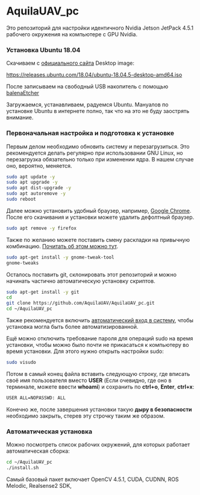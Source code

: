 # AquilaUAV_pc

Это репозиторий для настройки идентичного Nvidia Jetson JetPack 4.5.1 рабочего окружения на компьютере с GPU Nvidia.



### Установка Ubuntu 18.04

Скачиваем с [официального сайта](https://releases.ubuntu.com/18.04/) Desktop image: 

https://releases.ubuntu.com/18.04/ubuntu-18.04.5-desktop-amd64.iso 

После записываем на свободный USB накопитель с помощью [balenaEtcher](https://www.balena.io/etcher/)

Загружаемся, устанавливаем, радуемся Ubuntu. Мануалов по установке Ubuntu в интернете полно, так что на это не буду заострять внимание.



### Первоначальная настройка и подготовка к установке

Первым делом необходимо обновить систему и перезагрузиться. Это рекомендуется делать регулярно при использовании GNU Linux, но перезагрузка обязательно только при изменении ядра. В нашем случае оно, вероятно, меняется.

```bash
sudo apt update -y
sudo apt upgrade -y
sudo apt dist-upgrade -y
sudo apt autoremove -y
sudo reboot
```

Далее можно установить удобный браузер, например, [Google Chrome](https://www.google.ru/intl/ru/chrome/). После его скачивания и установки можете удалить дефолтный браузер.

```bash
sudo apt remove -y firefox
```

Также по желанию можете поставить смену раскладки на привычную комбинацию. [Почитать об этом можно тут](https://dock.co.nz/post/change-keyboard-layout-switch-to-altshift-ubuntu-18-04/).

```bash
sudo apt-get install -y gnome-tweak-tool
gnome-tweaks
```

Осталось поставить git, склонировать этот репозиторий и можно начинать частично автоматическую установку скриптов.

```bash
sudo apt-get install -y git
cd
git clone https://github.com/AquilaUAV/AquilaUAV_pc.git
cd ~/AquilaUAV_pc
```

Также рекомендуется включить [автоматический вход в систему](https://linuxconfig.org/how-to-enable-automatic-login-on-ubuntu-18-04-bionic-beaver-linux), чтобы установка могла быть более автоматизированной.

Ещё можно отключить требование пароля для операций sudo на время установки, чтобы можно было почти не прикасаться к компьютеру во время установки. Для этого нужно открыть настройки sudo:

```bash
sudo visudo
```

Потом в самый конец файла вставить следующую строку, где вписать своё имя пользователя вместо **USER** (Если очевидно, где оно в терминале, можете ввести **whoami**) и сохранить по **ctrl+o**, **Enter**, **ctrl+x**:

```bash
USER ALL=NOPASSWD: ALL
```

Конечно же, после завершения установки такую **дыру в безопасности** необходимо закрыть, стерев эту строчку таким же образом.

 

### Автоматическая установка

Можно посмотреть список рабочих окружений, для которых работает автоматическая сборка:

```bash
cd ~/AquilaUAV_pc
./install.sh
```

Самый базовый пакет включает OpenCV 4.5.1, CUDA, CUDNN, ROS Melodic, Realsense2 SDK, 